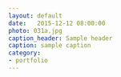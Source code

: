 ```yaml
---
layout: default
date:   2015-12-12 08:00:00
photo: 031a.jpg
caption_header: Sample header
caption: sample caption
category:
- portfolio
---
```

